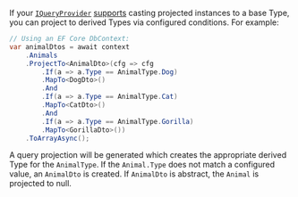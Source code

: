 If your [`IQueryProvider`](https://docs.microsoft.com/en-us/dotnet/api/system.linq.iqueryprovider) [supports](Entity-Framework#derived-types) casting projected instances to a base Type, you can project to derived Types via configured conditions. For example:

```cs
// Using an EF Core DbContext:
var animalDtos = await context
    .Animals
    .ProjectTo<AnimalDto>(cfg => cfg
        .If(a => a.Type == AnimalType.Dog)
        .MapTo<DogDto>()
        .And
        .If(a => a.Type == AnimalType.Cat)
        .MapTo<CatDto>()
        .And
        .If(a => a.Type == AnimalType.Gorilla)
        .MapTo<GorillaDto>())
    .ToArrayAsync();
```

A query projection will be generated which creates the appropriate derived Type for the `AnimalType`. If the `Animal.Type` does not match a configured value, an `AnimalDto` is created. If `AnimalDto` is abstract, the `Animal` is projected to null.